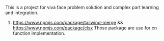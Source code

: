 This is a project for viva face problem solution and complex part learning and integration.

1. https://www.npmjs.com/package/tailwind-merge && https://www.npmjs.com/package/clsx
   Those package are use for cn function implementation.
